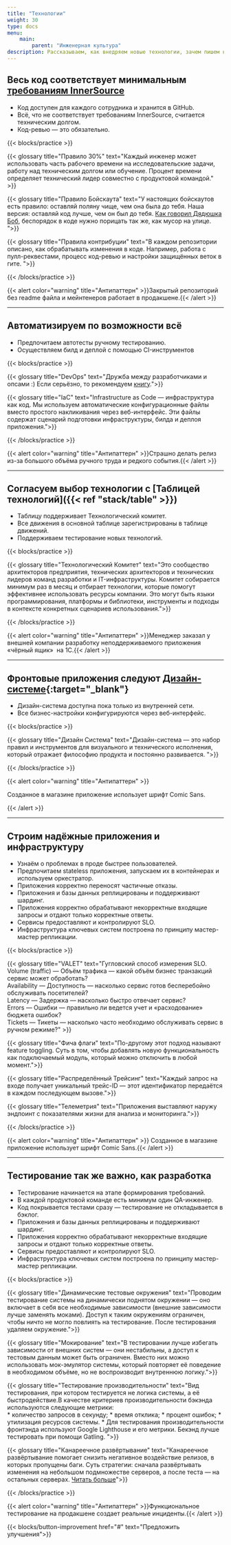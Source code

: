 ```yaml
---
title: "Технологии"
weight: 30
type: docs
menu:
    main:
        parent: "Инженерная культура"
description: Рассказываем, как внедряем новые технологии, зачем пишем код в соответствии с требованиями InnerSource и почему тестирование так же важно, как разработка.
---
```


## Весь код соответствует минимальным [требованиям InnerSource](https://adeo.github.io/innersource/)

* Код доступен для каждого сотрудника и хранится в GitHub.
* Всё, что не соответствует требованиям InnerSource, считается техническим долгом. 
* Код-ревью — это обязательно. 

{{< blocks/practice >}}
 
{{< glossary title="Правило 30%" text="Каждый инженер может использовать часть рабочего времени на исследовательские задачи, работу над техническим долгом или обучение. Процент времени определяет технический лидер совместно с продуктовой командой." >}}

{{< glossary title="Правило Бойскаута" text="У настоящих бойскаутов есть правило: оставляй поляну чище, чем она была до тебя. Наша версия: оставляй код лучше, чем он был до тебя. [Как говорил Дядюшка Боб](https://www.oreilly.com/library/view/97-things-every/9780596809515/ch08.html), беспорядок в коде нужно порицать так же, как мусор на улице. ">}}

{{< glossary title="Правила контрибуции" text="В каждом репозитории описано, как обрабатывать изменения в коде. Например, работа с пулл-реквестами, процесс код-ревью и настройки защищённых веток в гите. ">}}

{{< /blocks/practice >}}


{{< alert color="warning" title="Антипаттерн" >}}Закрытый репозиторий без readme файла и мейнтенеров работает в&nbsp;продакшене.{{< /alert >}}

---

## Автоматизируем по возможности всё

* Предпочитаем автотесты ручному тестированию.
* Осуществляем билд и деплой с помощью CI-инструментов

{{< blocks/practice >}}
 

{{< glossary title="DevOps" text="Дружба между разработчиками и опсами :) Если серьёзно, то рекомендуем [книгу](https://www.amazon.com/Phoenix-Project-DevOps-Helping-Business/dp/0988262592).">}}

{{< glossary title="IaC" text="Infrastructure as Code — инфраструктура как код. Мы используем автоматические конфигурационные файлы вместо простого накликивания через веб-интерфейс. Эти файлы содержат сценарий подготовки инфраструктуры, билда и деплоя приложения.">}}

{{< /blocks/practice >}}


{{< alert color="warning" title="Антипаттерн" >}}Страшно делать релиз из-за большого объёма ручного труда и редкого события.{{< /alert >}}

---

## Согласуем выбор технологии с [Таблицей технологий]({{< ref "stack/table" >}})

* Таблицу поддерживает Технологический комитет.
* Все движения в основной таблице зарегистрированы в таблице движений.
* Поддерживаем тестирование новых технологий. 

{{< blocks/practice >}}
 
{{< glossary title="Технологический Комитет" text="Это сообщество архитекторов предприятия, технических архитекторов и технических лидеров команд разработки и IT-инфраструктуры. Комитет собирается минимум раз в месяц и отбирает технологии, которые помогут эффективнее использовать ресурсы компании. Это могут быть языки программирования, платформы и библиотеки, инструменты и подходы в контексте конкретных сценариев использования.">}}

{{< /blocks/practice >}}

{{< alert color="warning" title="Антипаттерн" >}}Менеджер заказал у внешней компании разработку неподдерживаемого приложения «чёрный ящик»&nbsp; на 1С.{{< /alert >}}

---

## Фронтовые приложения следуют [Дизайн-системе](https://fronton.leroymerlin.ru/){:target="_blank"}

* Дизайн-система доступна пока только из внутренней сети.
* Все бизнес-настройки конфигурируются через веб-интерфейс.

{{< blocks/practice >}}


{{< glossary title="Дизайн Система" text="Дизайн-система — это набор правил и инструментов для визуального и технического исполнения, который отражает философию продукта и постоянно развивается. ">}}

{{< /blocks/practice >}}


{{< alert color="warning" title="Антипаттерн" >}}

Созданное в магазине приложение использует шрифт Comic Sans.

{{< /alert >}}

---

## Строим надёжные приложения и инфраструктуру

* Узнаём о проблемах в проде быстрее пользователей.
* Предпочитаем stateless приложения, запускаем их в контейнерах и используем оркестратор.
* Приложения корректно переносят частичные отказы.
* Приложения и базы данных реплицированы и поддерживают шардинг.
* Приложения корректно обрабатывают некорректные входящие запросы и отдают только корректные ответы.
* Сервисы предоставляют и контролируют SLO.
* Инфраструктура ключевых систем построена по принципу мастер-мастер репликации.


{{< blocks/practice >}}

{{< glossary title="VALET" text="Гугловский способ измерения SLO.<br>Volume (traffic) — Объём трафика — какой объём бизнес транзакций сервис может обработать?<br>Availability — Доступность — насколько сервис готов бесперебойно обслуживать посетителей?<br>Latency — Задержка — насколько быстро отвечает сервис?<br>Errors — Ошибки — правильно ли ведется учет и «расходование» бюджета ошибок?<br>Tickets — Тикеты — насколько часто необходимо обслуживать сервис в ручном режиме?" >}}

{{< glossary title="Фича флаги" text="По-другому этот подход называют feature toggling. Суть в том, чтобы добавлять новую функциональность как подключаемый модуль, который можно отключить в любой момент.">}}

{{< glossary title="Распределённый Трейсинг" text="Каждый запрос на входе получает уникальный трейс-ID — этот идентификатор передаётся в каждом последующем вызове.">}}

{{< glossary title="Телеметрия" text="Приложения выставляют наружу эндпоинт с показателями жизни для анализа и мониторинга.">}}

{{< /blocks/practice >}}

{{< alert color="warning" title="Антипаттерн" >}} Созданное в магазине приложение использует шрифт Comic Sans.{{< /alert >}}

---

## Тестирование так же важно, как разработка

* Тестирование начинается на этапе формирования требований.
* В каждой продуктовой команде есть минимум один QA-инженер.
* Код покрывается тестами сразу — тестирование не откладывается в бэклог.
* Приложения и базы данных реплицированы и поддерживают шардинг.
* Приложения корректно обрабатывают некорректные входящие запросы и отдают только корректные ответы.
* Сервисы предоставляют и контролируют SLO.
* Инфраструктура ключевых систем построена по принципу мастер-мастер репликации.



{{< blocks/practice >}}

 
{{< glossary title="Динамические тестовые окружения" text="Проводим тестирование системы на динамически поднятом окружении — оно включает в себя все необходимые зависимости (внешние зависимости лучше заменять моками). Доступ к таким окружениям ограничен, чтобы ничто не могло повлиять на тестирование. После тестирования удаляем окружение.">}}

{{< glossary title="Мокирование" text="В тестировании лучше избегать зависимости от внешних систем — они нестабильны, а доступ к тестовым данным может быть ограничен. Вместо них можно использовать мок-эмулятор системы, который повторяет её поведение в необходимом объёме, но не воспроизводит внутреннюю логику.">}}

{{< glossary title="Тестирование производительности" text="Вид тестирования, при котором тестируется не логика системы, а её быстродействие.В качестве критериев производительности бэкэнда используются следующие метрики:<br> * количество запросов в секунду; * время отклика; * процент ошибок; * утилизация ресурсов системы. * Для тестирования производительности фронтэнда используют Google Lighthouse и его метрики. Бекэнд лучше тестировать при помощи Gatling. ">}}

{{< glossary title="Канареечное развёртывание" text="Канареечное развёртывание помогает снизить негативное воздействие релизов, в которых пропущены баги. Суть стратегии: сначала развёртывать изменения на небольшом подмножестве серверов, а после теста — на остальных серверах. [Читать больше](https://octopus.com/docs/deployment-patterns/canary-deployments#:~:text=Canary%20deployments%20are%20a%20pattern,the%20rest%20of%20the%20servers.)">}}

{{< /blocks/practice >}}

{{< alert color="warning" title="Антипаттерн" >}}Функциональное тестирование на продакшене создает реальные инциденты.{{< /alert >}}

{{< blocks/button-improvement href="#" text="Предложить улучшения">}}
